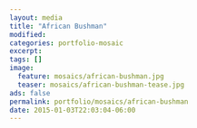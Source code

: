 ```yaml
---
layout: media
title: "African Bushman"
modified:
categories: portfolio-mosaic
excerpt:
tags: []
image:
  feature: mosaics/african-bushman.jpg
  teaser: mosaics/african-bushman-tease.jpg
ads: false 
permalink: portfolio/mosaics/african-bushman
date: 2015-01-03T22:03:04-06:00
---
```


